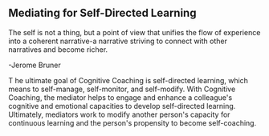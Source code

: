 ## Mediating for Self-Directed Learning

The self is not a thing, but a point of view that unifies the flow of experience into a coherent narrative-a narrative striving to connect with other narratives and become richer.

-Jerome Bruner

T he ultimate goal of Cognitive Coaching is self-directed learning, which means to self-manage, self-monitor, and self-modify. With Cognitive Coaching, the mediator helps to engage and enhance a colleague's cognitive and emotional capacities to develop self-directed learning. Ultimately, mediators work to modify another person's capacity for continuous learning and the person's propensity to become self-coaching.
